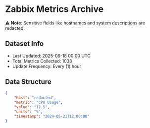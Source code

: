 # Zabbix Metrics Archive

⚠️ **Note**: Sensitive fields like hostnames and system descriptions are redacted.

## Dataset Info
- Last Updated: 2025-06-18 00:00 UTC
- Total Metrics Collected: 1033
- Update Frequency: Every (1) hour

## Data Structure
```json
{
    "host": "redacted",
    "metric": "CPU Usage",
    "value": "12.5",
    "units": "%",
    "timestamp": "2024-05-21T12:00:00"
}
```

